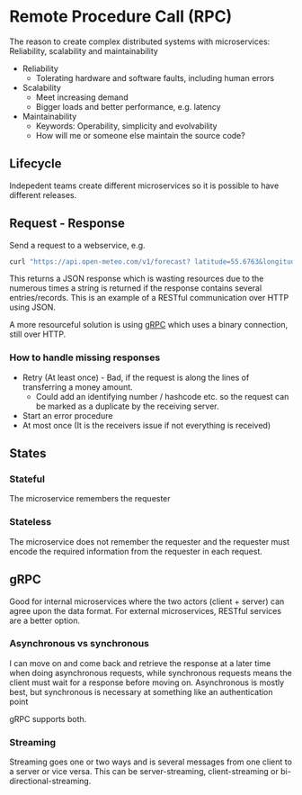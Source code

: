 # Remote Procedure Call (RPC)

The reason to create complex distributed systems with microservices: Reliability, scalability and maintainability

- Reliability
  - Tolerating hardware and software faults, including human errors
- Scalability
  - Meet increasing demand
  - Bigger loads and better performance, e.g. latency
- Maintainability
  - Keywords: Operability, simplicity and evolvability
  - How will me or someone else maintain the source code?

## Lifecycle

Indepedent teams create different microservices so it is possible to have different releases.

## Request - Response

Send a request to a webservice, e.g.

```sh
curl "https://api.open-meteo.com/v1/forecast? latitude=55.6763&longitude=12.5681&current_weather=true"
```

This returns a JSON response which is wasting resources due to the numerous times a string is returned if the response contains several entries/records. This is an example of a RESTful communication over HTTP using JSON.

A more resourceful solution is using [gRPC](#grpc) which uses a binary connection, still over HTTP.

### How to handle missing responses

- Retry (At least once) - Bad, if the request is along the lines of transferring a money amount.
  - Could add an identifying number / hashcode etc. so the request can be marked as a duplicate by the receiving server.
- Start an error procedure
- At most once (It is the receivers issue if not everything is received)

## States

### Stateful

The microservice remembers the requester

### Stateless

The microservice does not remember the requester and the requester must encode the required information from the requester in each request.

## gRPC

Good for internal microservices where the two actors (client + server) can agree upon the data format. For external microservices, RESTful services are a better option.

### Asynchronous vs synchronous

I can move on and come back and retrieve the response at a later time when doing asynchronous requests, while synchronous requests means the client must wait for a response before moving on. Asynchronous is mostly best, but synchronous is necessary at something like an authentication point

gRPC supports both.

### Streaming

Streaming goes one or two ways and is several messages from one client to a server or vice versa. This can be server-streaming, client-streaming or bi-directional-streaming.
